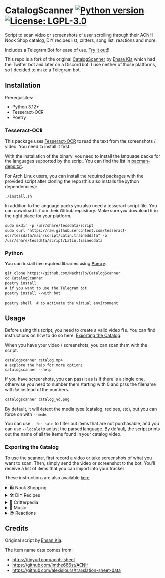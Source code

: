 <!-- markdownlint-disable MD033 -->
<!-- markdownlint-disable MD036 -->
<!-- markdownlint-disable MD013 -->

# CatalogScanner [![Python version](https://img.shields.io/badge/python-3.12+-blue.svg)](https://www.python.org/downloads/) [![License: LGPL-3.0](https://img.shields.io/badge/License-LGPL--3.0-yellow.svg)](https://opensource.org/licenses/LGPL)

<!-- markdownlint-enable MD013 -->

Script to scan video or screenshots of user scrolling through their ACNH Nook
Shop catalog, DIY recipes list, critters, song list, reactions and more.

Includes a Telegram Bot for ease of use.
[Try it out!](https://t.me/ACNHScannerBot)!

This repo is a fork of the original
[CatalogScanner](https://github.com/EhsanKia/CatalogScanner) by
[Ehsan Kia](https://twitter.com/ehsankia_) which had the Twitter bot and later
on a Discord bot. I use neither of those platforms, so I decided to make a
Telegram bot.

## Installation

Prerequisites:

- Python 3.12+
- Tesseract-OCR
- Poetry

### Tesseract-OCR

This package uses
[Tesseract-OCR](https://github.com/tesseract-ocr/tesseract/wiki) to read the
text from the screenshots / video. You need to install it first.

With the installation of the binary, you need to install the language packs for
the languages supported by the script. You can find the list in
[pacman-deps.txt](pacman-deps.txt).

For Arch Linux users, you can install the required packages with the provided
script after cloning the repo (this also installs the python dependencies):

```shell
./install.sh
```

In addition to the language packs you also need a tesseract script file. You can
download it from their Github repository. Make sure you download it to the right
place for your platform.

```shell
sudo mkdir -p /usr/share/tessdata/script
sudo curl "https://raw.githubusercontent.com/tesseract-ocr/tessdata/main/script/Latin.traineddata" -o /usr/share/tessdata/script/Latin.traineddata
```

### Python

You can install the required libraries using
[Poetry](https://python-poetry.org/):

```shell
git clone https://github.com/Nachtalb/CatalogScanner
cd CatalogScanner
poetry install
# if you want to use the Telegram bot
poetry install --with bot

poetry shell  # to activate the virtual environment
```

## Usage

Before using this script, you need to create a valid video file. You can find
instructions on how to do so here:
[Exporting the Catalog](#exporting-the-catalog).

When you have your video / screenshots, you can scan them with the script:

```shell
catalogscanner catalog.mp4
# explore the help for more options
catalogscanner --help
```

If you have screenshots, you can pass it as is if there is a single one,
otherwise you need to number them starting with 0 and pass the filename with
`%d` instead of the numbers.

```sh
catalogscanner catalog_%d.png
```

By default, it will detect the media type (catalog, recipes, etc), but you can
force on with `--mode`.

You can use `--for_sale` to filter out items that are not purchasable, and you
can use `--locale` to adjust the parsed language. By default, the script prints
out the name of all the items found in your catalog video.

### Exporting the Catalog

To use the scanner, first record a video or take screenshots of what you want to
scan. Then, simply send the video or screenshot to the bot. You'll receive a
list of items that you can import into your tracker.

These instructions are also available
[here](https://telegra.ph/Animal-Crossing-New-Horizons-Catalog-Scanner-07-05)

<details>
<summary>🛍️ Nook Shopping</summary>

1. Open Nook Shopping on the ATM or phone
2. Select the desired catalogue and optionally a subsection
3. Scroll to the bottom by holding down the **right analog stick**
4. Hold the "Capture" button (left Joy-Con) to record the last 30 seconds
5. Open the Switch's Album gallery and select your video
6. **Trim the video to include only the start and end of the scrolling**
7. Send the video to your phone using
   "[Send to smart device](https://www.nintendo.com/au/support/articles/how-to-transfer-screenshots-and-video-captures-to-a-smart-device-wirelessly/)"
8. Send the video to the Telegram bot
   [@ACNHScannerBot](https://t.me/ACNHScannerBot)

[![Scrolling through furniture catalog](docs/images/gifs/nook-shopping.gif)](docs/images/videos/nook-shopping.mp4)

_Click the GIF to view the full video_

</details>

<details>
<summary>🛠️ DIY Recipes</summary>

1. Open your DIY Recipes on your phone
2. Scroll to the bottom holding the **left analog stick**
3. Hold the "Capture" button (left Joy-Con) to record the last 30 seconds
4. Open the Switch's Album gallery and select your video
5. **Trim the video to include only the start and end of the scrolling**
6. Send the video to your phone using
   "[Send to smart device](https://www.nintendo.com/au/support/articles/how-to-transfer-screenshots-and-video-captures-to-a-smart-device-wirelessly/)"
7. Send the video to the Telegram bot
   [@ACNHScannerBot](https://t.me/ACNHScannerBot)

[![Scrolling through DIY Recipes](docs/images/gifs/diy-recipes.gif)](docs/images/videos/diy-recipes.mp4)

_Click the GIF to view the full video_

</details>

<details>
<summary>🐛 Critterpedia</summary>

1. Open Critterpedia on your phone
2. Make sure you are in **List Mode**, not _Display Mode_
3. Move through every section to view all Bugs, Fish, and Sea Creatures
4. Hold the "Capture" button (left Joy-Con) to record the last 30 seconds
5. Open the Switch's Album gallery and select your video
6. **Trim the video to include only the start and end of the scrolling**
7. Send the video to your phone using
   "[Send to smart device](https://www.nintendo.com/au/support/articles/how-to-transfer-screenshots-and-video-captures-to-a-smart-device-wirelessly/)"
8. Send the video to the Telegram bot
   [@ACNHScannerBot](https://t.me/ACNHScannerBot)

[![Moving through Critterpedia](docs/images/gifs/critterpedia.gif)](docs/images/videos/critterpedia.mp4)

_Click the GIF to view the full video_

</details>

<details>
<summary>🎵 Music</summary>

1. Open your song list by interacting with any music player
2. Scroll to the bottom using the **left analog stick**
3. Hold the "Capture" button (left Joy-Con) to record the last 30 seconds
4. Open the Switch's Album gallery and select your video
5. **Trim the video to include only the start and end of the scrolling**
6. Send the video to your phone using
   "[Send to smart device](https://www.nintendo.com/au/support/articles/how-to-transfer-screenshots-and-video-captures-to-a-smart-device-wirelessly/)"
7. Send the video to the Telegram bot
   [@ACNHScannerBot](https://t.me/ACNHScannerBot)

[![Scrolling through the song list](docs/images/gifs/music.gif)](docs/images/videos/music.mp4)

_Click the GIF to view the full video_

</details>

<details>
<summary>😍 Reactions</summary>

1. Press **ZR** to open the Reactions Wheel
2. Press **Y** to access the full list of reactions
3. Move your cursor to an empty spot or the top right corner
4. Press the "Capture" button (left Joy-Con) to save a screenshot
5. Open the Switch's Album gallery and select your screenshot
6. Send the screenshot to your phone using
   "[Send to smart device](https://www.nintendo.com/au/support/articles/how-to-transfer-screenshots-and-video-captures-to-a-smart-device-wirelessly/)"
7. Send the screenshot to the Telegram bot
   [@ACNHScannerBot](https://t.me/ACNHScannerBot)

![Screenshot of first Reactions page](docs/images/reactions.png)

</details>

## Credits

Original script by [Ehsan Kia](https://twitter.com/ehsankia_).

The item name data comes from:

- <https://tinyurl.com/acnh-sheet>
- <https://github.com/imthe666st/ACNH>
- <https://github.com/alexislours/translation-sheet-data>
